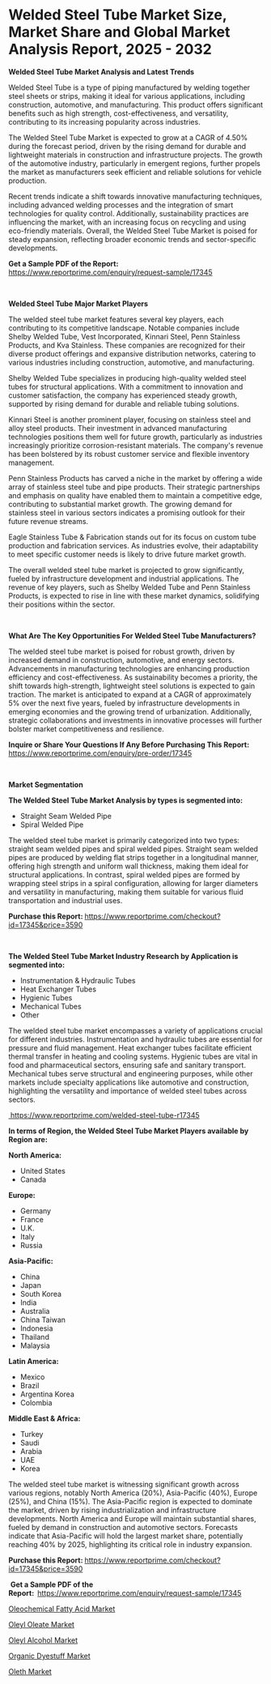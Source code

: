 <p><h1>Welded Steel Tube Market Size, Market Share and Global Market Analysis Report, 2025 - 2032</h1></p><p><strong>Welded Steel Tube Market Analysis and Latest Trends</strong></p>
<p><p>Welded Steel Tube is a type of piping manufactured by welding together steel sheets or strips, making it ideal for various applications, including construction, automotive, and manufacturing. This product offers significant benefits such as high strength, cost-effectiveness, and versatility, contributing to its increasing popularity across industries.</p><p>The Welded Steel Tube Market is expected to grow at a CAGR of 4.50% during the forecast period, driven by the rising demand for durable and lightweight materials in construction and infrastructure projects. The growth of the automotive industry, particularly in emergent regions, further propels the market as manufacturers seek efficient and reliable solutions for vehicle production. </p><p>Recent trends indicate a shift towards innovative manufacturing techniques, including advanced welding processes and the integration of smart technologies for quality control. Additionally, sustainability practices are influencing the market, with an increasing focus on recycling and using eco-friendly materials. Overall, the Welded Steel Tube Market is poised for steady expansion, reflecting broader economic trends and sector-specific developments.</p></p>
<p><strong>Get a Sample PDF of the Report:&nbsp;</strong> <a href="https://www.reportprime.com/enquiry/request-sample/17345?utm_campaign=48&utm_medium=2&utm_source=Github&utm_content=ia&utm_term=18032025&utm_id=welded-steel-tube">https://www.reportprime.com/enquiry/request-sample/17345</a></p>
<p>&nbsp;</p>
<p><strong>Welded Steel Tube Major Market Players</strong></p>
<p><p>The welded steel tube market features several key players, each contributing to its competitive landscape. Notable companies include Shelby Welded Tube, Vest Incorporated, Kinnari Steel, Penn Stainless Products, and Kva Stainless. These companies are recognized for their diverse product offerings and expansive distribution networks, catering to various industries including construction, automotive, and manufacturing.</p><p>Shelby Welded Tube specializes in producing high-quality welded steel tubes for structural applications. With a commitment to innovation and customer satisfaction, the company has experienced steady growth, supported by rising demand for durable and reliable tubing solutions. </p><p>Kinnari Steel is another prominent player, focusing on stainless steel and alloy steel products. Their investment in advanced manufacturing technologies positions them well for future growth, particularly as industries increasingly prioritize corrosion-resistant materials. The company's revenue has been bolstered by its robust customer service and flexible inventory management.</p><p>Penn Stainless Products has carved a niche in the market by offering a wide array of stainless steel tube and pipe products. Their strategic partnerships and emphasis on quality have enabled them to maintain a competitive edge, contributing to substantial market growth. The growing demand for stainless steel in various sectors indicates a promising outlook for their future revenue streams.</p><p>Eagle Stainless Tube & Fabrication stands out for its focus on custom tube production and fabrication services. As industries evolve, their adaptability to meet specific customer needs is likely to drive future market growth. </p><p>The overall welded steel tube market is projected to grow significantly, fueled by infrastructure development and industrial applications. The revenue of key players, such as Shelby Welded Tube and Penn Stainless Products, is expected to rise in line with these market dynamics, solidifying their positions within the sector.</p></p>
<p>&nbsp;</p>
<p><strong>What Are The Key Opportunities For Welded Steel Tube Manufacturers?</strong></p>
<p><p>The welded steel tube market is poised for robust growth, driven by increased demand in construction, automotive, and energy sectors. Advancements in manufacturing technologies are enhancing production efficiency and cost-effectiveness. As sustainability becomes a priority, the shift towards high-strength, lightweight steel solutions is expected to gain traction. The market is anticipated to expand at a CAGR of approximately 5% over the next five years, fueled by infrastructure developments in emerging economies and the growing trend of urbanization. Additionally, strategic collaborations and investments in innovative processes will further bolster market competitiveness and resilience.</p></p>
<p><strong>Inquire or Share Your Questions If Any Before Purchasing This Report:</strong> <a href="https://www.reportprime.com/enquiry/pre-order/17345?utm_campaign=48&utm_medium=2&utm_source=Github&utm_content=ia&utm_term=18032025&utm_id=welded-steel-tube">https://www.reportprime.com/enquiry/pre-order/17345</a></p>
<p>&nbsp;</p>
<p><strong>Market Segmentation</strong></p>
<p><strong>The Welded Steel Tube Market Analysis by types is segmented into:</strong></p>
<p><ul><li>Straight Seam Welded Pipe</li><li>Spiral Welded Pipe</li></ul></p>
<p><p>The welded steel tube market is primarily categorized into two types: straight seam welded pipes and spiral welded pipes. Straight seam welded pipes are produced by welding flat strips together in a longitudinal manner, offering high strength and uniform wall thickness, making them ideal for structural applications. In contrast, spiral welded pipes are formed by wrapping steel strips in a spiral configuration, allowing for larger diameters and versatility in manufacturing, making them suitable for various fluid transportation and industrial uses.</p></p>
<p><strong>Purchase this Report:&nbsp;</strong><a href="https://www.reportprime.com/checkout?id=17345&price=3590&utm_campaign=48&utm_medium=2&utm_source=Github&utm_content=ia&utm_term=18032025&utm_id=welded-steel-tube">https://www.reportprime.com/checkout?id=17345&price=3590</a></p>
<p>&nbsp;</p>
<p><strong>The Welded Steel Tube Market Industry Research by Application is segmented into:</strong></p>
<p><ul><li>Instrumentation & Hydraulic Tubes</li><li>Heat Exchanger Tubes</li><li>Hygienic Tubes</li><li>Mechanical Tubes</li><li>Other</li></ul></p>
<p><p>The welded steel tube market encompasses a variety of applications crucial for different industries. Instrumentation and hydraulic tubes are essential for pressure and fluid management. Heat exchanger tubes facilitate efficient thermal transfer in heating and cooling systems. Hygienic tubes are vital in food and pharmaceutical sectors, ensuring safe and sanitary transport. Mechanical tubes serve structural and engineering purposes, while other markets include specialty applications like automotive and construction, highlighting the versatility and importance of welded steel tubes across sectors.</p></p>
<p><a href="https://www.reportprime.com/welded-steel-tube-r17345?utm_campaign=48&utm_medium=2&utm_source=Github&utm_content=ia&utm_term=18032025&utm_id=welded-steel-tube">&nbsp;https://www.reportprime.com/welded-steel-tube-r17345</a></p>
<p><strong>In terms of Region, the Welded Steel Tube Market Players available by Region are:</strong></p>
<p>
    <p> <strong> North America: </strong>
        <ul>
            <li>United States</li>
            <li>Canada</li>
        </ul>
        </p> 
    <p> <strong> Europe: </strong>
        <ul>
            <li>Germany</li>
            <li>France</li>
            <li>U.K.</li>
            <li>Italy</li>
            <li>Russia</li>
        </ul>
        </p> 
    <p> <strong> Asia-Pacific: </strong>
        <ul>
            <li>China</li>
            <li>Japan</li>
            <li>South Korea</li>
            <li>India</li>
            <li>Australia</li>
            <li>China Taiwan</li>
            <li>Indonesia</li>
            <li>Thailand</li>
            <li>Malaysia</li>
        </ul>
        </p> 
    <p> <strong> Latin America: </strong>
        <ul>
            <li>Mexico</li>
            <li>Brazil</li>
            <li>Argentina Korea</li>
            <li>Colombia</li>
        </ul>
        </p> 
    <p> <strong> Middle East & Africa: </strong>
        <ul>
            <li>Turkey</li>
            <li>Saudi</li>
            <li>Arabia</li>
            <li>UAE</li>
            <li>Korea</li>
        </ul>
    </p>
    </p>
<p><p>The welded steel tube market is witnessing significant growth across various regions, notably North America (20%), Asia-Pacific (40%), Europe (25%), and China (15%). The Asia-Pacific region is expected to dominate the market, driven by rising industrialization and infrastructure developments. North America and Europe will maintain substantial shares, fueled by demand in construction and automotive sectors. Forecasts indicate that Asia-Pacific will hold the largest market share, potentially reaching 40% by 2025, highlighting its critical role in industry expansion.</p></p>
<p><strong>Purchase this Report: </strong><a href="https://www.reportprime.com/checkout?id=17345&price=3590&utm_campaign=48&utm_medium=2&utm_source=Github&utm_content=ia&utm_term=18032025&utm_id=welded-steel-tube">https://www.reportprime.com/checkout?id=17345&price=3590</a></p>
<p>&nbsp;<strong>Get a Sample PDF of the Report:&nbsp;&nbsp;</strong><a href="https://www.reportprime.com/enquiry/request-sample/17345?utm_campaign=48&utm_medium=2&utm_source=Github&utm_content=ia&utm_term=18032025&utm_id=welded-steel-tube">https://www.reportprime.com/enquiry/request-sample/17345</a></p>
<p><strong></strong></p>
<p><p><a href="https://github.com/lalkobrinarb/Market-Research-Report-List-1/blob/main/oleochemical-fatty-acid-market.md?utm_campaign=48&utm_medium=2&utm_source=Github&utm_content=ia&utm_term=18032025&utm_id=welded-steel-tube">Oleochemical Fatty Acid Market</a></p><p><a href="https://github.com/berkemiars2j/Market-Research-Report-List-1/blob/main/oleyl-oleate-market.md?utm_campaign=48&utm_medium=2&utm_source=Github&utm_content=ia&utm_term=18032025&utm_id=welded-steel-tube">Oleyl Oleate Market</a></p><p><a href="https://github.com/variothonia/Market-Research-Report-List-1/blob/main/oleyl-alcohol-market.md?utm_campaign=48&utm_medium=2&utm_source=Github&utm_content=ia&utm_term=18032025&utm_id=welded-steel-tube">Oleyl Alcohol Market</a></p><p><a href="https://github.com/kaforarvero/Market-Research-Report-List-1/blob/main/organic-dyestuff-market.md?utm_campaign=48&utm_medium=2&utm_source=Github&utm_content=ia&utm_term=18032025&utm_id=welded-steel-tube">Organic Dyestuff Market</a></p><p><a href="https://github.com/hutchkloor4x/Market-Research-Report-List-1/blob/main/oleth-market.md?utm_campaign=48&utm_medium=2&utm_source=Github&utm_content=ia&utm_term=18032025&utm_id=welded-steel-tube">Oleth Market</a></p></p>